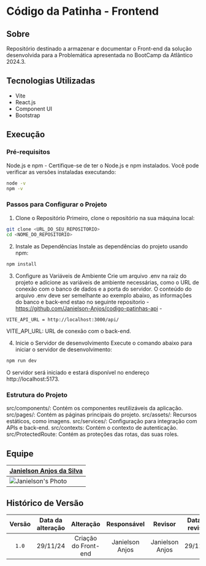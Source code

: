 # Código da Patinha - Frontend

## Sobre

Repositório destinado a armazenar e documentar o Front-end da solução desenvolvida para a Problemática apresentada no BootCamp da Atlântico 2024.3.

## Tecnologias Utilizadas

- Vite
- React.js
- Component UI
- Bootstrap

## Execução 

### Pré-requisitos
Node.js e npm - Certifique-se de ter o Node.js e npm instalados. Você pode verificar as versões instaladas executando:

```bash
node -v
npm -v
```

### Passos para Configurar o Projeto

1. Clone o Repositório
Primeiro, clone o repositório na sua máquina local:

```bash
git clone <URL_DO_SEU_REPOSITORIO>
cd <NOME_DO_REPOSITORIO>
```

2. Instale as Dependências
Instale as dependências do projeto usando npm:

```bash
npm install
```

3. Configure as Variáveis de Ambiente
Crie um arquivo .env na raiz do projeto e adicione as variáveis de ambiente necessárias, como o URL de conexão com o banco de dados e a porta do servidor. O conteúdo do arquivo .env deve ser semelhante ao exemplo abaixo, as informações do banco e back-end estao no seguinte repositorio - https://github.com/Janielson-Anjos/codigo-patinhas-api -

```env
VITE_API_URL = http://localhost:3000/api/
```

VITE_API_URL: URL de conexão com o back-end.


4. Inicie o Servidor de desenvolvimento
Execute o comando abaixo para iniciar o servidor de desenvolvimento:

```bash
npm run dev
```

O servidor será iniciado e estará disponível no endereço http://localhost:5173.

### Estrutura do Projeto
src/components/: Contém os componentes reutilizáveis da aplicação.
src/pages/: Contém as páginas principais do projeto.
src/assets/: Recursos estáticos, como imagens.
src/services/: Configuração para integração com APIs e back-end.
src/contexts: Contém o contexto de autenticação.
src/ProtectedRoute: Contém as proteções das rotas, das suas roles.

## Equipe

 | [Janielson Anjos da Silva](https://github.com/Janielson-anjos) |
| ------------- |
 | ![Janielson's Photo](https://avatars.githubusercontent.com/u/72242469?v=4) |

## Histórico de Versão

|  Versão  | Data da alteração | Alteração | Responsável | Revisor | Data de revisão |
| :---: | :---: | :---: | :---: | :---: | :---: |
| `1.0` | 29/11/24 | Criação do Front-end | Janielson Anjos | Janielson Anjos | 29/11/24 | 
